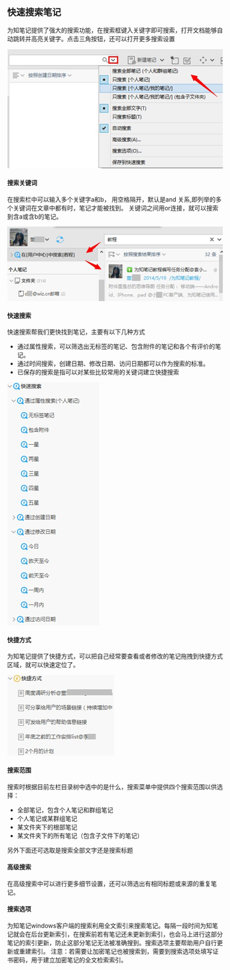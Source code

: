 ## 快速搜索笔记
为知笔记提供了强大的搜索功能，在搜索框键入关键字即可搜索，打开文档能够自动跳转并高亮关键字。点击三角按钮，还可以打开更多搜索设置

![W32](img/W32.jpg)

#### 搜索关键词
在搜索栏中可以输入多个关键字a和b，
用空格隔开，默认是and 关系,即列举的多个关键词在文章中都有时，笔记才能被找到。
关键词之间用or连接，就可以搜索到含a或含b的笔记。

![W35](img/W35.jpg)

#### 快速搜索
快速搜索帮我们更快找到笔记，主要有以下几种方式
- 通过属性搜索，可以筛选出无标签的笔记、包含附件的笔记和各个有评价的笔记。
- 通过时间搜索，创建日期、修改日期、访问日期都可以作为搜索的标准。
- 已保存的搜索是指可以对某些比较常用的关键词建立快捷搜索

![W33](img/W33.jpg)

#### 快捷方式
为知笔记提供了快捷方式，可以把自己经常要查看或者修改的笔记拖拽到快捷方式区域，就可以快速定位了。

![W34](img/W34.jpg)

#### 搜索范围
搜索时根据目前左栏目录树中选中的是什么，搜索菜单中提供四个搜索范围以供选择：
- 全部笔记，包含个人笔记和群组笔记
- 个人笔记或某群组笔记
- 某文件夹下的根部笔记
- 某文件夹下的所有笔记（包含子文件下的笔记）

另外下面还可选取是搜索全部文字还是搜索标题

#### 高级搜索
在高级搜索中可以进行更多细节设置，还可以筛选出有相同标题或来源的重复笔记。

#### 搜索选项
为知笔记windows客户端的搜索利用全文索引来搜索笔记。每隔一段时间为知笔记就会在后台更新索引，在搜索前若有笔记还未更新到索引，也会马上进行这部分笔记的索引更新，防止这部分笔记无法被准确搜到。搜索选项主要帮助用户自行更新或重建索引。
注意：若需要让加密笔记也被搜索到，需要到搜索选项处填写证书密码，用于建立加密笔记的全文检索索引。
